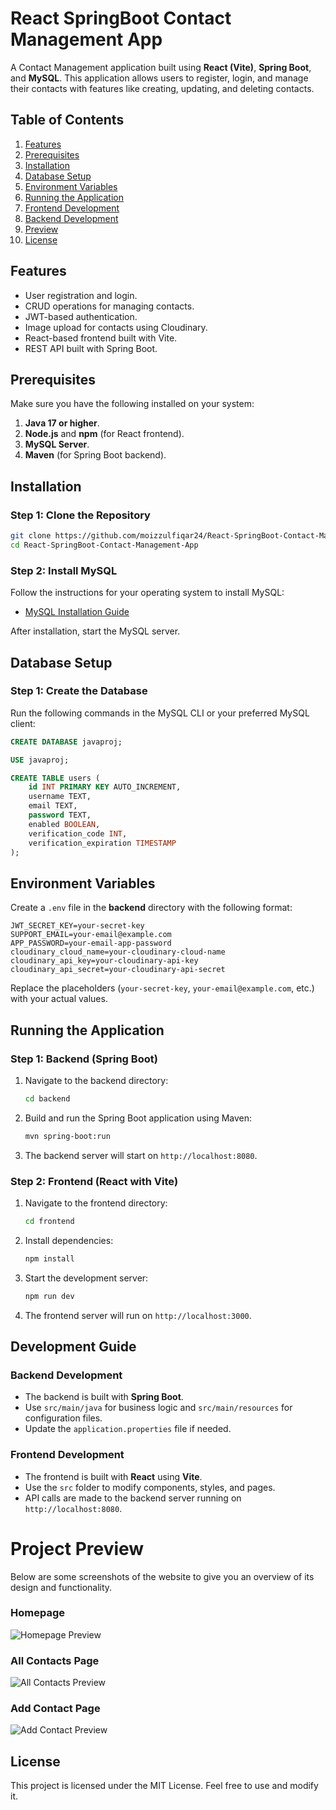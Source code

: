 # React SpringBoot Contact Management App

A Contact Management application built using **React (Vite)**, **Spring Boot**, and **MySQL**. This application allows users to register, login, and manage their contacts with features like creating, updating, and deleting contacts.


## Table of Contents
1. [Features](#features)
2. [Prerequisites](#prerequisites)
3. [Installation](#installation)
4. [Database Setup](#database-setup)
5. [Environment Variables](#environment-variables)
6. [Running the Application](#running-the-application)
7. [Frontend Development](#frontend-development)
8. [Backend Development](#backend-development)
9. [Preview](#project-preview)
10. [License](#license)


## Features
- User registration and login.
- CRUD operations for managing contacts.
- JWT-based authentication.
- Image upload for contacts using Cloudinary.
- React-based frontend built with Vite.
- REST API built with Spring Boot.


## Prerequisites
Make sure you have the following installed on your system:
1. **Java 17 or higher**.
2. **Node.js** and **npm** (for React frontend).
3. **MySQL Server**.
4. **Maven** (for Spring Boot backend).


## Installation

### Step 1: Clone the Repository
```bash
git clone https://github.com/moizzulfiqar24/React-SpringBoot-Contact-Management-App
cd React-SpringBoot-Contact-Management-App
```

### Step 2: Install MySQL
Follow the instructions for your operating system to install MySQL:
- [MySQL Installation Guide](https://dev.mysql.com/doc/refman/8.0/en/installing.html)

After installation, start the MySQL server.


## Database Setup

### Step 1: Create the Database
Run the following commands in the MySQL CLI or your preferred MySQL client:
```sql
CREATE DATABASE javaproj;

USE javaproj;

CREATE TABLE users (
    id INT PRIMARY KEY AUTO_INCREMENT, 
    username TEXT, 
    email TEXT, 
    password TEXT, 
    enabled BOOLEAN, 
    verification_code INT, 
    verification_expiration TIMESTAMP
);
```


## Environment Variables

Create a `.env` file in the **backend** directory with the following format:
```plaintext
JWT_SECRET_KEY=your-secret-key
SUPPORT_EMAIL=your-email@example.com
APP_PASSWORD=your-email-app-password
cloudinary_cloud_name=your-cloudinary-cloud-name
cloudinary_api_key=your-cloudinary-api-key
cloudinary_api_secret=your-cloudinary-api-secret
```

Replace the placeholders (`your-secret-key`, `your-email@example.com`, etc.) with your actual values.


## Running the Application

### Step 1: Backend (Spring Boot)
1. Navigate to the backend directory:
   ```bash
   cd backend
   ```
2. Build and run the Spring Boot application using Maven:
   ```bash
   mvn spring-boot:run
   ```
3. The backend server will start on `http://localhost:8080`.


### Step 2: Frontend (React with Vite)
1. Navigate to the frontend directory:
   ```bash
   cd frontend
   ```
2. Install dependencies:
   ```bash
   npm install
   ```
3. Start the development server:
   ```bash
   npm run dev
   ```
4. The frontend server will run on `http://localhost:3000`.


## Development Guide

### Backend Development
- The backend is built with **Spring Boot**.
- Use `src/main/java` for business logic and `src/main/resources` for configuration files.
- Update the `application.properties` file if needed.

### Frontend Development
- The frontend is built with **React** using **Vite**.
- Use the `src` folder to modify components, styles, and pages.
- API calls are made to the backend server running on `http://localhost:8080`.

# Project Preview

Below are some screenshots of the website to give you an overview of its design and functionality.

### Homepage
![Homepage Preview](frontend/public/homepage.png)

### All Contacts Page
![All Contacts Preview](frontend/public/allcontacts.png)

### Add Contact Page
![Add Contact Preview](frontend/public/addcontact.png)

## License
This project is licensed under the MIT License. Feel free to use and modify it.

